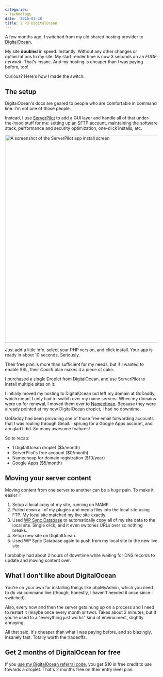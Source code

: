 ```yaml
---
categories:
- Technology
date: '2016-03-28'
title: I <3 DigitalOcean
---
```


A few months ago, I switched from my old shared hosting provider to [DigitalOcean](https://m.do.co/c/08a079d9bd9a).

My site **doubled** in speed. Instantly. Without any other changes or optimizations to my site. My start render time is now 3 seconds on an *EDGE network*. That's insane. And my hosting is cheaper than I was paying before, too!

Curious? Here's how I made the switch.

<!--more-->

## The setup

DigitalOcean's docs are geared to people who are comfortable in command line. I'm not one of those people.

Instead, I use [ServerPilot](https://serverpilot.io) to add a GUI layer and handle all of that under-the-hood stuff for me: setting up an SFTP account, maintaining the software stack, performance and security optimization, one-click installs, etc.

<img src="https://gomakethings.com/wp-content/uploads/2016/03/serverpilot.png" alt="A screenshot of the ServerPilot app install screen" width="960" height="685" class="alignnone">
<p class="wp-caption-text">Just add a little info, select your PHP version, and click install. Your app is ready in about 10 seconds. Seriously.</p>

Their free plan is more than sufficient for my needs, but if I wanted to enable SSL, their *Coach* plan makes it a piece of cake.

I purchased a single Droplet from DigitalOcean, and use ServerPilot to install multiple sites on it.

I initially moved my hosting to DigitalOcean but left my domain at GoDaddy, which meant I only had to switch over my name servers. When my domains were up for renewal, I moved them over to [Namecheap](https://www.namecheap.com/). Because they were already pointed at my new DigitalOcean droplet, I had no downtime.

GoDaddy had been providing one of those free email forwarding accounts that I was routing through Gmail. I sprung for a Google Apps account, and am glad I did. So many awesome features!

So to recap:

- 1 DigitalOcean droplet ($5/month)
- ServerPilot's free account ($0/month)
- Namecheap for domain registration ($10/year)
- Google Apps ($5/month)

## Moving your server content

Moving content from one server to another can be a *huge* pain. To make it easier I:

1. Setup a local copy of my site, running on MAMP.
2. Pulled down all of my plugins and media files into the local site using FTP. My local site matched my live site exactly.
3. Used [WP Sync Database](https://github.com/wp-sync-db/wp-sync-db) to automatically copy all of my site data to the local site. Single click, and it even switches URLs over so nothing breaks.
4. Setup new site on DigitalOcean.
5. Used WP Sync Database again to push from my local site to the new live site.

I probably had about 2 hours of downtime while waiting for DNS records to update and moving content over.

## What I don't like about DigitalOcean

You're on your own for installing things like phpMyAdmin, which you need to do via command line (though, honestly, I haven't needed it once since I switched).

Also, every now and then the server gets hung up on a process and I need to restart it (maybe once every month or two). Takes about 2 minutes, but if you're used to a "everything just works" kind of environment, slightly annoying.

All that said, it's cheaper than what I was paying before, and so blazingly, insanely fast. Totally worth the tradeoffs.

## Get 2 months of DigitalOcean for free

If you [use my DigitalOcean referral code](https://m.do.co/c/08a079d9bd9a), you get $10 in free credit to use towards a droplet. That's 2 months free on their entry level plan.